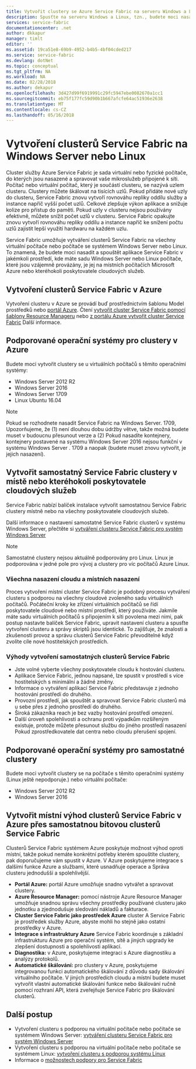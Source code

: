 ```yaml
---
title: Vytvořit clustery se Azure Service Fabric na serveru Windows a Linux | Microsoft Docs
description: Spusťte na serveru Windows a Linux, tzn., budete moci nasadit a hostování aplikací Service Fabric kdekoli clusterů Service Fabric můžete spustit systém Windows Server nebo Linux.
services: service-fabric
documentationcenter: .net
author: dkkapur
manager: timlt
editor: ''
ms.assetid: 19ca51e8-69b9-4952-b4b5-4bf04cded217
ms.service: service-fabric
ms.devlang: dotNet
ms.topic: conceptual
ms.tgt_pltfrm: NA
ms.workload: NA
ms.date: 02/28/2018
ms.author: dekapur
ms.openlocfilehash: 3d427d99f6919991c29fc5947ebe0082670a1cc1
ms.sourcegitcommit: eb75f177fc59d90b1b667afcfe64ac51936e2638
ms.translationtype: MT
ms.contentlocale: cs-CZ
ms.lasthandoff: 05/16/2018
---
```

# <a name="create-service-fabric-clusters-on-windows-server-or-linux"></a>Vytvoření clusterů Service Fabric na Windows Server nebo Linux
Cluster služby Azure Service Fabric je sada virtuální nebo fyzické počítače, do kterých jsou nasazené a spravovat vaše mikroslužeb připojené k síti. Počítač nebo virtuální počítač, který je součástí clusteru, se nazývá uzlem clusteru. Clustery můžete škálovat na tisících uzlů. Pokud přidáte nové uzly do clusteru, Service Fabric znovu vytvoří rovnováhu repliky oddílu služby a instance napříč vyšší počet uzlů. Celkové zlepšuje výkon aplikace a snižuje kolize pro přístup do paměti. Pokud uzly v clusteru nejsou používány efektivně, můžete snížit počet uzlů v clusteru. Service Fabric opakujte znovu vytvoří rovnováhu repliky oddílu a instance napříč ke snížení počtu uzlů zajistit lepší využití hardwaru na každém uzlu.

Service Fabric umožňuje vytváření clusterů Service Fabric na všechny virtuální počítače nebo počítače se systémem Windows Server nebo Linux. To znamená, že budete moci nasadit a spouštět aplikace Service Fabric v jakémkoli prostředí, kde máte sadu Windows Server nebo Linux počítače, které jsou vzájemně provázány, je jej na místních počítačích Microsoft Azure nebo kteréhokoli poskytovatele cloudových služeb.

## <a name="create-service-fabric-clusters-on-azure"></a>Vytvoření clusterů Service Fabric v Azure
Vytvoření clusteru v Azure se provádí buď prostřednictvím šablonu Model prostředků nebo [portál Azure](https://portal.azure.com). Čtení [vytvořit cluster Service Fabric pomocí šablony Resource Manageru](service-fabric-cluster-creation-via-arm.md) nebo [z portálu Azure vytvořit cluster Service Fabric](service-fabric-cluster-creation-via-portal.md) Další informace.

## <a name="supported-operating-systems-for-clusters-on-azure"></a>Podporované operační systémy pro clustery v Azure
Budete moci vytvořit clustery se u virtuálních počítačů s těmito operačními systémy:

* Windows Server 2012 R2
* Windows Server 2016 
* Windows Server 1709
* Linux Ubuntu 16.04

> [!NOTE]
> Pokud se rozhodnete nasadit Service Fabric na Windows Server. 1709, Upozorňujeme, že (1) není dlouhou dobu údržby větve, takže možná budete muset v budoucnu přesunout verze a (2) Pokud nasadíte kontejnery, kontejnery postavené na systému Windows Server 2016 nejsou funkční v systému Windows Server  . 1709 a naopak (budete muset znovu vytvořit, je jejich nasazení).
>

## <a name="create-service-fabric-standalone-clusters-on-premises-or-with-any-cloud-provider"></a>Vytvořit samostatný Service Fabric clustery v místě nebo kteréhokoli poskytovatele cloudových služeb
Service Fabric nabízí balíček instalace vytvořit samostatnou Service Fabric clustery místně nebo na všechny poskytovatele cloudových služeb.

Další informace o nastavení samostatné Service Fabric clusterů v systému Windows Server, přečtěte si [vytváření clusteru Service Fabric pro systém Windows Server](service-fabric-cluster-creation-for-windows-server.md)

  > [!NOTE]
  > Samostatné clustery nejsou aktuálně podporovány pro Linux. Linux je podporována v jedné pole pro vývoj a clustery pro víc počítačů Azure Linux.
  >

### <a name="any-cloud-deployments-vs-on-premises-deployments"></a>Všechna nasazení cloudu a místních nasazení
Proces vytvoření místní cluster Service Fabric je podobný procesu vytváření clusteru s podporou na všechny cloudové zvoleného sadu virtuálních počítačů. Počáteční kroky ke zřízení virtuálních počítačů se řídí poskytovatele cloudové nebo místní prostředí, který používáte. Jakmile máte sadu virtuálních počítačů s připojením k síti povolena mezi nimi, pak postup nastavte balíček Service Fabric, upravit nastavení clusteru a spusťte vytvoření clusteru a správy skriptů jsou identické. To zajišťuje, že znalosti a zkušenosti provoz a správu clusterů Service Fabric převoditelné když zvolíte cíle nové hostitelských prostředích.

### <a name="benefits-of-creating-standalone-service-fabric-clusters"></a>Výhody vytvoření samostatných clusterů Service Fabric
* Jste volné vyberte všechny poskytovatele cloudu k hostování clusteru.
* Aplikace Service Fabric, jednou napsané, lze spustit v prostředí s více hostitelských s minimální a žádné změny.
* Informace o vytváření aplikací Service Fabric představuje z jednoho hostování prostředí do druhého.
* Provozní prostředí, jak spouštět a spravovat Service Fabric clusterů má u sebe přes z jednoho prostředí do druhého.
* Široká zákazníka reach je bez vazby hostování prostředí omezení.
* Další úroveň spolehlivosti a ochranu proti výpadkům rozšířeným existuje, protože můžete přesunout službu do jiného prostředí nasazení Pokud zprostředkovatele dat centra nebo cloudu přerušení spojení.

## <a name="supported-operating-systems-for-standalone-clusters"></a>Podporované operační systémy pro samostatné clustery
Budete moci vytvořit clustery se na počítače s těmito operačními systémy (Linux ještě nepodporuje.) nebo virtuální počítače:

* Windows Server 2012 R2
* Windows Server 2016 

## <a name="advantages-of-service-fabric-clusters-on-azure-over-standalone-service-fabric-clusters-created-on-premises"></a>Vytvořit místní výhod clusterů Service Fabric v Azure přes samostatnou bitovou clusterů Service Fabric
Clusterů Service Fabric systémem Azure poskytuje možnost výhod oproti místní, takže pokud nemáte konkrétní potřeby kterém spouštíte clustery, pak doporučujeme vám spustit v Azure. V Azure poskytujeme integrace s dalšími funkce Azure a službami, které usnadňuje operace a Správa clusteru jednodušší a spolehlivější.

* **Portál Azure:** portál Azure umožňuje snadno vytvářet a spravovat clustery.
* **Azure Resource Manager:** pomocí nástroje Azure Resource Manager umožňuje snadnou správu všechny prostředky používané clusteru jako jednotku a zjednodušuje sledování nákladů a fakturace.
* **Cluster Service Fabric jako prostředek Azure** cluster A Service Fabric je prostředek služby Azure, abyste mohli ho stejně jako ostatní prostředky v Azure.
* **Integrace s infrastruktury Azure** Service Fabric koordinuje s základní infrastrukturu Azure pro operační systém, sítě a jiných upgrady ke zlepšení dostupnosti a spolehlivosti aplikací.  
* **Diagnostika:** v Azure, poskytujeme integraci s Azure diagnostiku a analýzy protokolů.
* **Automatické škálování:** pro clustery v Azure, poskytujeme integrovanou funkci automatického škálování z důvodu sady škálování virtuálního počítače. V jiných prostředích cloudu a místní budete muset vytvořit vlastní automatické škálování funkce nebo škálování ručně pomocí rozhraní API, která zveřejňuje Service Fabric pro škálování clusterů.

## <a name="next-steps"></a>Další postup

* Vytvoření clusteru s podporou na virtuální počítače nebo počítače se systémem Windows Server: [vytváření clusteru Service Fabric pro systém Windows Server](service-fabric-cluster-creation-for-windows-server.md)
* Vytvoření clusteru s podporou na virtuální počítače nebo počítače se systémem Linux: [vytvoření clusteru s podporou systému Linux](service-fabric-cluster-creation-via-portal.md)
* Informace o [možnostech podpory pro Service Fabric](service-fabric-support.md)

